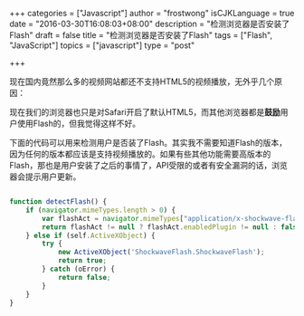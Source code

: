 +++
categories = ["Javascript"]
author = "frostwong"
isCJKLanguage = true
date = "2016-03-30T16:08:03+08:00"
description = "检测浏览器是否安装了Flash"
draft = false
title = "检测浏览器是否安装了Flash"
tags = ["Flash", "JavaScript"]
topics = ["javascript"]
type = "post"

+++

现在国内竟然那么多的视频网站都还不支持HTML5的视频播放，无外乎几个原因：

现在我们的浏览器也只是对Safari开启了默认HTML5，而其他浏览器都是**鼓励**用户使用Flash的，但我觉得这样不好。

下面的代码可以用来检测用户是否装了Flash。其实我不需要知道Flash的版本，因为任何的版本都应该是支持视频播放的。如果有些其他功能需要高版本的Flash，那也是用户安装了之后的事情了，API受限的或者有安全漏洞的话，浏览器会提示用户更新。

```javascript

function detectFlash() {
    if (navigator.mimeTypes.length > 0) {
        var flashAct = navigator.mimeTypes["application/x-shockwave-flash"];
        return flashAct != null ? flashAct.enabledPlugin != null : false;
    } else if (self.ActiveXObject) {
        try {
            new ActiveXObject('ShockwaveFlash.ShockwaveFlash');
            return true;
        } catch (oError) {
            return false;
        }
    }
}

```
